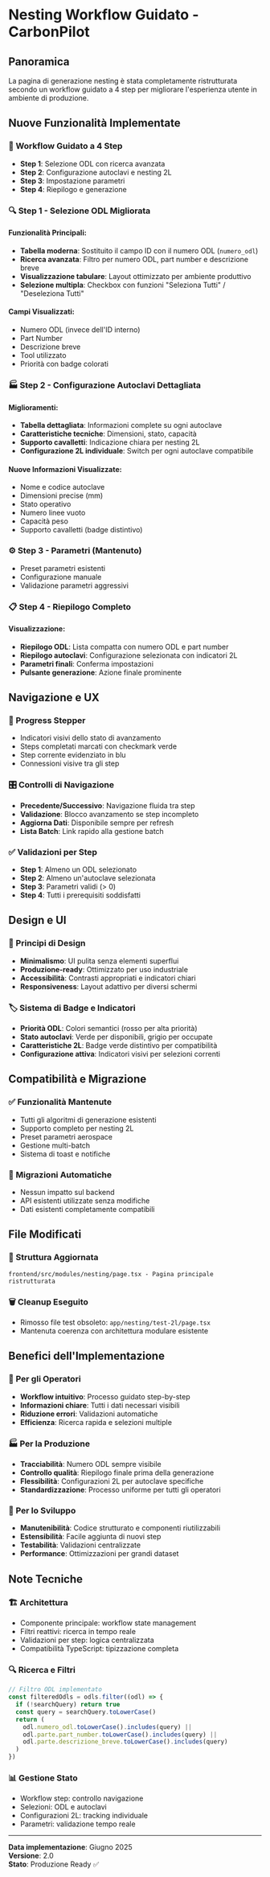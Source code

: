 # Nesting Workflow Guidato - CarbonPilot

## Panoramica
La pagina di generazione nesting è stata completamente ristrutturata secondo un workflow guidato a 4 step per migliorare l'esperienza utente in ambiente di produzione.

## Nuove Funzionalità Implementate

### 🔄 Workflow Guidato a 4 Step
- **Step 1**: Selezione ODL con ricerca avanzata
- **Step 2**: Configurazione autoclavi e nesting 2L
- **Step 3**: Impostazione parametri
- **Step 4**: Riepilogo e generazione

### 🔍 Step 1 - Selezione ODL Migliorata

#### Funzionalità Principali:
- **Tabella moderna**: Sostituito il campo ID con il numero ODL (`numero_odl`)
- **Ricerca avanzata**: Filtro per numero ODL, part number e descrizione breve
- **Visualizzazione tabulare**: Layout ottimizzato per ambiente produttivo
- **Selezione multipla**: Checkbox con funzioni "Seleziona Tutti" / "Deseleziona Tutti"

#### Campi Visualizzati:
- Numero ODL (invece dell'ID interno)
- Part Number
- Descrizione breve
- Tool utilizzato
- Priorità con badge colorati

### 🏭 Step 2 - Configurazione Autoclavi Dettagliata

#### Miglioramenti:
- **Tabella dettagliata**: Informazioni complete su ogni autoclave
- **Caratteristiche tecniche**: Dimensioni, stato, capacità
- **Supporto cavalletti**: Indicazione chiara per nesting 2L
- **Configurazione 2L individuale**: Switch per ogni autoclave compatibile

#### Nuove Informazioni Visualizzate:
- Nome e codice autoclave
- Dimensioni precise (mm)
- Stato operativo
- Numero linee vuoto
- Capacità peso
- Supporto cavalletti (badge distintivo)

### ⚙️ Step 3 - Parametri (Mantenuto)
- Preset parametri esistenti
- Configurazione manuale
- Validazione parametri aggressivi

### 📋 Step 4 - Riepilogo Completo

#### Visualizzazione:
- **Riepilogo ODL**: Lista compatta con numero ODL e part number
- **Riepilogo autoclavi**: Configurazione selezionata con indicatori 2L
- **Parametri finali**: Conferma impostazioni
- **Pulsante generazione**: Azione finale prominente

## Navigazione e UX

### 🚦 Progress Stepper
- Indicatori visivi dello stato di avanzamento
- Steps completati marcati con checkmark verde
- Step corrente evidenziato in blu
- Connessioni visive tra gli step

### 🎛️ Controlli di Navigazione
- **Precedente/Successivo**: Navigazione fluida tra step
- **Validazione**: Blocco avanzamento se step incompleto
- **Aggiorna Dati**: Disponibile sempre per refresh
- **Lista Batch**: Link rapido alla gestione batch

### ✅ Validazioni per Step
- **Step 1**: Almeno un ODL selezionato
- **Step 2**: Almeno un'autoclave selezionata
- **Step 3**: Parametri validi (> 0)
- **Step 4**: Tutti i prerequisiti soddisfatti

## Design e UI

### 🎨 Principi di Design
- **Minimalismo**: UI pulita senza elementi superflui
- **Produzione-ready**: Ottimizzato per uso industriale
- **Accessibilità**: Contrasti appropriati e indicatori chiari
- **Responsiveness**: Layout adattivo per diversi schermi

### 🏷️ Sistema di Badge e Indicatori
- **Priorità ODL**: Colori semantici (rosso per alta priorità)
- **Stato autoclavi**: Verde per disponibili, grigio per occupate
- **Caratteristiche 2L**: Badge verde distintivo per compatibilità
- **Configurazione attiva**: Indicatori visivi per selezioni correnti

## Compatibilità e Migrazione

### ✅ Funzionalità Mantenute
- Tutti gli algoritmi di generazione esistenti
- Supporto completo per nesting 2L
- Preset parametri aerospace
- Gestione multi-batch
- Sistema di toast e notifiche

### 🔄 Migrazioni Automatiche
- Nessun impatto sul backend
- API esistenti utilizzate senza modifiche
- Dati esistenti completamente compatibili

## File Modificati

### 📁 Struttura Aggiornata
```
frontend/src/modules/nesting/page.tsx - Pagina principale ristrutturata
```

### 🗑️ Cleanup Eseguito
- Rimosso file test obsoleto: `app/nesting/test-2l/page.tsx`
- Mantenuta coerenza con architettura modulare esistente

## Benefici dell'Implementazione

### 👥 Per gli Operatori
- **Workflow intuitivo**: Processo guidato step-by-step
- **Informazioni chiare**: Tutti i dati necessari visibili
- **Riduzione errori**: Validazioni automatiche
- **Efficienza**: Ricerca rapida e selezioni multiple

### 🏭 Per la Produzione
- **Tracciabilità**: Numero ODL sempre visibile
- **Controllo qualità**: Riepilogo finale prima della generazione
- **Flessibilità**: Configurazioni 2L per autoclave specifiche
- **Standardizzazione**: Processo uniforme per tutti gli operatori

### 🔧 Per lo Sviluppo
- **Manutenibilità**: Codice strutturato e componenti riutilizzabili
- **Estensibilità**: Facile aggiunta di nuovi step
- **Testabilità**: Validazioni centralizzate
- **Performance**: Ottimizzazioni per grandi dataset

## Note Tecniche

### 🏗️ Architettura
- Componente principale: workflow state management
- Filtri reattivi: ricerca in tempo reale
- Validazioni per step: logica centralizzata
- Compatibilità TypeScript: tipizzazione completa

### 🔍 Ricerca e Filtri
```typescript
// Filtro ODL implementato
const filteredOdls = odls.filter((odl) => {
  if (!searchQuery) return true
  const query = searchQuery.toLowerCase()
  return (
    odl.numero_odl.toLowerCase().includes(query) ||
    odl.parte.part_number.toLowerCase().includes(query) ||
    odl.parte.descrizione_breve.toLowerCase().includes(query)
  )
})
```

### 📊 Gestione Stato
- Workflow step: controllo navigazione
- Selezioni: ODL e autoclavi
- Configurazioni 2L: tracking individuale
- Parametri: validazione tempo reale

---

**Data implementazione**: Giugno 2025  
**Versione**: 2.0  
**Stato**: Produzione Ready ✅ 